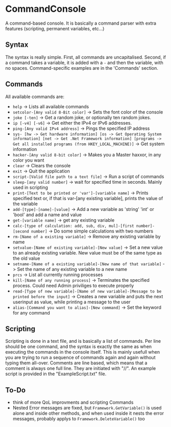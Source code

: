 # CommandConsole
A command-based console. 
It is basically a command parser with extra features (scripting, permanent variables, etc...)

## Syntax
The syntax is really simple. First, all commands are uncapitalised. Second, if a command takes a variable, it is added with a ```-``` and then the variable, with no spaces. Command-specific examples are in the 'Commands' section.

## Commands
All available commands are:
- ```help``` -> Lists all available commands
- ```setcolor-[Any valid 8-Bit color]``` -> Sets the font color of the console
- ```joke [-ten]``` -> Get a random joke, or optionally ten random jokes.
- ```ip [-v4] [-v6]``` -> Get either the IPv4 or IPv6 addresses.
- ```ping-[Any valid IPv4 address]``` -> Pings the specified IP address
- ```sys- [hw -> Get hardware information] [os -> Get Operating System information] [net -> Get .Net Framework information] [programs -> Get all installed programs (from HKEY_LOCAL_MACHINE)]``` -> Get system information
- ```hacker-[Any valid 8-bit color]``` -> Makes you a Master haxxor, in any color you want
- ```clear``` -> Clears the console
- ```exit``` -> Quit the application
- ```script-[Valid file path to a text file]``` -> Run a script of commands
- ```sleep-[any valid number]``` -> wait for specified time in seconds. Mainly used in scripting
- ```print-[Text to be printed or 'var']-[variable name]``` -> Prints specified text or, if that is var-[any existing variable], prints the value of the variable
- ```add-[type]-[name]-[value]``` -> Add a new variable as 'string' 'int' or 'bool' and add a name and value
- ```get-[variable name]``` -> get any existing variable
- ```calc-[type of calculation: add, sub, div, mul]-[first number]-[second number]``` -> Do some simple calculations with two numbers
- ```rm-[Name of a existing variable]``` -> Remove any existing variable by name
- ```setvalue-[Name of existing variable]-[New value]``` -> Set a new value to an already existing variable. New value must be of the same type as the old value
- ```setname-[Name of a existing variable]-[New name of that variable]``` -> Set the name of any existing variable to a new name
- ```prcs``` -> List all currently running processes
- ```kill-[Name of any running process]``` -> Terminates the specified process. Could need Admin priviliges to execute properly
- ```read-[Type of new variable]-[Name of new variable]-[Message to be printed before the input]``` -> Creates a new variable and puts the next userinput as value, while printing a message to the user
- ```alias-[Command you want to alias]-[New command]``` -> Set the keyword for any command

## Scripting
Scripting is done in a text file, and is basically a list of commands.
Per line should be one command, and the syntax is exactly the same as when executing the commands in the console itself.
This is mainly usefull when you are trying to run a sequence of commands again and again without typing them all-over.
Comments are line based, which means that a comment is always one full line. They are initiated with "//".
An example script is provided in the "ExampleScript.txt" file.

## To-Do
- think of more QoL improvments and scripting Commands
- Nested Error messages are fixed, but ```Framework.GetVariable()``` is used alone and inside other methods, and when used inside it nests the error messages, probably applys to ```Framework.DeleteVariable()``` too